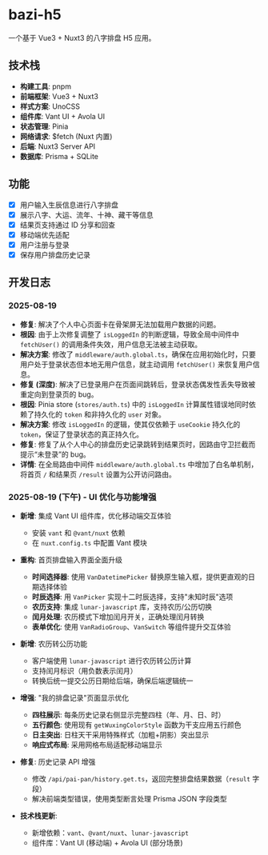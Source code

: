 # bazi-h5

一个基于 Vue3 + Nuxt3 的八字排盘 H5 应用。

## 技术栈

- **构建工具**: pnpm
- **前端框架**: Vue3 + Nuxt3
- **样式方案**: UnoCSS
- **组件库**: Vant UI + Avola UI
- **状态管理**: Pinia
- **网络请求**: $fetch (Nuxt 内置)
- **后端**: Nuxt3 Server API
- **数据库**: Prisma + SQLite

## 功能

- [x] 用户输入生辰信息进行八字排盘
- [x] 展示八字、大运、流年、十神、藏干等信息
- [x] 结果页支持通过 ID 分享和回查
- [x] 移动端优先适配
- [x] 用户注册与登录
- [x] 保存用户排盘历史记录

## 开发日志

### 2025-08-19

- **修复**: 解决了个人中心页面卡在骨架屏无法加载用户数据的问题。
- **根因**: 由于上次修复调整了 `isLoggedIn` 的判断逻辑，导致全局中间件中 `fetchUser()` 的调用条件失效，用户信息无法被主动获取。
- **解决方案**: 修改了 `middleware/auth.global.ts`，确保在应用初始化时，只要用户处于登录状态但本地无用户信息，就主动调用 `fetchUser()` 来恢复用户信息。
- **修复 (深度)**: 解决了已登录用户在页面间跳转后，登录状态偶发性丢失导致被重定向到登录页的 bug。
- **根因**: Pinia store (`stores/auth.ts`) 中的 `isLoggedIn` 计算属性错误地同时依赖了持久化的 `token` 和非持久化的 `user` 对象。
- **解决方案**: 修改 `isLoggedIn` 的逻辑，使其仅依赖于 `useCookie` 持久化的 `token`，保证了登录状态的真正持久化。
- **修复**: 修复了从个人中心的排盘历史记录跳转到结果页时，因路由守卫拦截而提示“未登录”的 bug。
- **详情**: 在全局路由中间件 `middleware/auth.global.ts` 中增加了白名单机制，将首页 `/` 和结果页 `/result` 设置为公开访问路由。

### 2025-08-19 (下午) - UI 优化与功能增强

- **新增**: 集成 Vant UI 组件库，优化移动端交互体验

  - 安装 `vant` 和 `@vant/nuxt` 依赖
  - 在 `nuxt.config.ts` 中配置 Vant 模块

- **重构**: 首页排盘输入界面全面升级

  - **时间选择器**: 使用 `VanDatetimePicker` 替换原生输入框，提供更直观的日期选择体验
  - **时辰选择**: 用 `VanPicker` 实现十二时辰选择，支持"未知时辰"选项
  - **农历支持**: 集成 `lunar-javascript` 库，支持农历/公历切换
  - **闰月处理**: 农历模式下增加闰月开关，正确处理闰月转换
  - **表单优化**: 使用 `VanRadioGroup`、`VanSwitch` 等组件提升交互体验

- **新增**: 农历转公历功能

  - 客户端使用 `lunar-javascript` 进行农历转公历计算
  - 支持闰月标识（用负数表示闰月）
  - 转换后统一提交公历日期给后端，确保后端逻辑统一

- **增强**: "我的排盘记录"页面显示优化

  - **四柱展示**: 每条历史记录右侧显示完整四柱（年、月、日、时）
  - **五行颜色**: 使用现有 `getWuxingColorStyle` 函数为干支应用五行颜色
  - **日主突出**: 日柱天干采用特殊样式（加粗+阴影）突出显示
  - **响应式布局**: 采用网格布局适配移动端显示

- **修复**: 历史记录 API 增强

  - 修改 `/api/pai-pan/history.get.ts`，返回完整排盘结果数据（`result` 字段）
  - 解决前端类型错误，使用类型断言处理 Prisma JSON 字段类型

- **技术栈更新**:
  - 新增依赖：`vant`、`@vant/nuxt`、`lunar-javascript`
  - 组件库：Vant UI (移动端) + Avola UI (部分场景)
